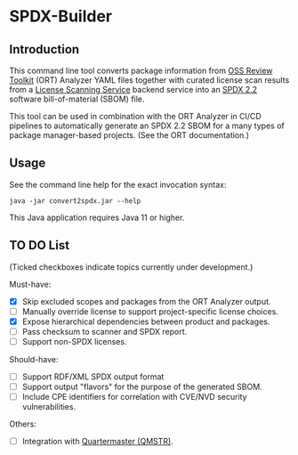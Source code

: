 # SPDX-Builder

## Introduction
This command line tool converts package information from 
[OSS Review Toolkit](https://github.com/oss-review-toolkit/ort) (ORT) Analyzer 
YAML files together with curated license scan results from a
[License Scanning Service](https://github.com/philips-labs/license-scanner)
backend service into an [SPDX 2.2](https://spdx.github.io/spdx-spec/) software 
bill-of-material (SBOM) file.

This tool can be used in combination with the ORT Analyzer in CI/CD pipelines 
to automatically generate an SPDX 2.2 SBOM for a many types of package manager-based 
projects. (See the ORT documentation.)

## Usage
See the command line help for the exact invocation syntax:

`java -jar convert2spdx.jar --help`

This Java application requires Java 11 or higher.

## TO DO List
(Ticked checkboxes indicate topics currently under development.)

Must-have:
- [x] Skip excluded scopes and packages from the ORT Analyzer output.
- [ ] Manually override license to support project-specific license choices.
- [x] Expose hierarchical dependencies between product and packages.
- [ ] Pass checksum to scanner and SPDX report.
- [ ] Support non-SPDX licenses. 

Should-have:
- [ ] Support RDF/XML SPDX output format
- [ ] Support output "flavors" for the purpose of the generated SBOM.
- [ ] Include CPE identifiers for correlation with CVE/NVD security vulnerabilities.

Others:
- [ ] Integration with [Quartermaster (QMSTR)](https://qmstr.org/).
